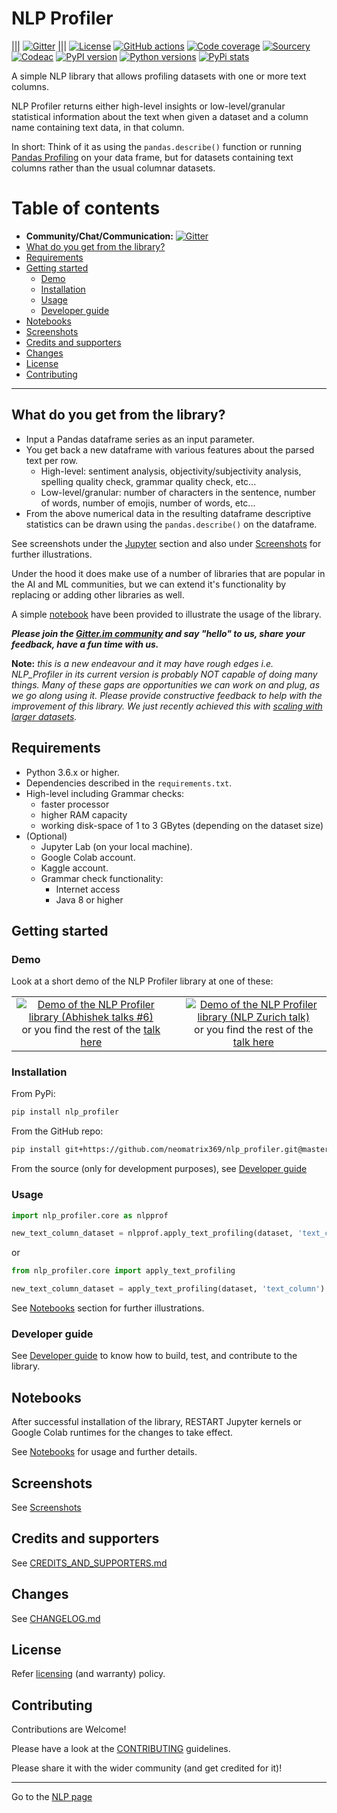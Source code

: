 # NLP Profiler 

||| [![Gitter](https://badges.gitter.im/nlp_profiler/community.svg)](https://gitter.im/nlp_profiler/community?utm_source=badge&utm_medium=badge&utm_campaign=pr-badge) |||
[![License](https://img.shields.io/badge/License-Apache%202.0-blue.svg)](https://opensource.org/licenses/Apache-2.0)
[![GitHub actions](https://github.com/neomatrix369/nlp_profiler/workflows/end-to-end-flow/badge.svg)](https://github.com/neomatrix369/nlp_profiler/actions?workflow=end-to-end-flow)
[![Code coverage](https://codecov.io/gh/neomatrix369/nlp_profiler/branch/master/graph/badge.svg)](https://codecov.io/gh/neomatrix369/nlp_profiler)
[![Sourcery](https://img.shields.io/badge/Sourcery-enabled-brightgreen)](https://sourcery.ai) 
[![Codeac](https://static.codeac.io/badges/2-293235950.svg "Codeac.io")](https://app.codeac.io/github/neomatrix369/nlp_profiler)
[![PyPI version](https://badge.fury.io/py/nlp-profiler.svg)](https://badge.fury.io/py/nlp-profiler) 
[![Python versions](https://img.shields.io/pypi/pyversions/nlp_profiler.svg)](https://pypi.org/project/nlp_profiler/) 
[![PyPi stats](https://img.shields.io/pypi/dm/nlp_profiler.svg?label=pypi%20downloads&logo=PyPI&logoColor=white)](https://pypistats.org/packages/nlp_profiler)


A simple NLP library that allows profiling datasets with one or more text columns. 

NLP Profiler returns either high-level insights or low-level/granular statistical information about the text when given a dataset and a column name containing text data, in that column. 

In short: Think of it as using the `pandas.describe()` function or running [Pandas Profiling](https://github.com/pandas-profiling/pandas-profiling) on your data frame, but for datasets containing text columns rather than the usual columnar datasets.

# Table of contents

- **Community/Chat/Communication:** [![Gitter](https://badges.gitter.im/nlp_profiler/community.svg)](https://gitter.im/nlp_profiler/community?utm_source=badge&utm_medium=badge&utm_campaign=pr-badge)
- [What do you get from the library?](#what-do-you-get-from-the-library)
- [Requirements](#requirements)
- [Getting started](#getting-started)
  - [Demo](#Demo)
  - [Installation](#installation)
  - [Usage](#usage)
  - [Developer guide](#developer-guide)
- [Notebooks](#notebooks)
- [Screenshots](#screenshots)
- [Credits and supporters](#credits-and-supporters)
- [Changes](#changes)
- [License](#license)
- [Contributing](#contributing)

---

## What do you get from the library?

- Input a Pandas dataframe series as an input parameter.
- You get back a new dataframe with various features about the parsed text per row.
  - High-level: sentiment analysis, objectivity/subjectivity analysis, spelling quality check, grammar quality check, etc...
  - Low-level/granular: number of characters in the sentence, number of words, number of emojis, number of words, etc...
- From the above numerical data in the resulting dataframe descriptive statistics can be drawn using the `pandas.describe()` on the dataframe.

See screenshots under the [Jupyter](#Jupyter) section and also under [Screenshots](#Screenshots) for further illustrations.

Under the hood it does make use of a number of libraries that are popular in the AI and ML communities, but we can extend it's functionality by replacing or adding other libraries as well.

A simple [notebook](#Notebooks) have been provided to illustrate the usage of the library.

**_Please join the [Gitter.im community](https://gitter.im/nlp_profiler/community) and say "hello" to us, share your feedback, have a fun time with us._**

**Note:** _this is a new endeavour and it may have rough edges i.e. NLP_Profiler in its current version is probably NOT capable of doing many things. Many of these gaps are opportunities we can work on and plug, as we go along using it. Please provide constructive feedback to help with the improvement of this library. We just recently achieved this with [scaling with larger datasets](https://github.com/neomatrix369/nlp_profiler/issues/2#issuecomment-696675059)._

## Requirements

- Python 3.6.x or higher.
- Dependencies described in the `requirements.txt`.
- High-level including Grammar checks:
  - faster processor
  - higher RAM capacity
  - working disk-space of 1 to 3 GBytes (depending on the dataset size)
- (Optional)
  - Jupyter Lab (on your local machine).
  - Google Colab account.
  - Kaggle account.
  - Grammar check functionality:
    - Internet access
    - Java 8 or higher
  
## Getting started

### Demo

Look at a short demo of the NLP Profiler library at one of these:

<table>
  <tr>
    <td align="center"><a href="https://youtu.be/sdPOyqMfK7M?t=2274"><img alt="Demo of the NLP Profiler library (Abhishek talks #6)" src=https://user-images.githubusercontent.com/1570917/88474968-8fb48980-cf23-11ea-944d-0a1069174ede.png></a> or you find the rest of the <a href=https://www.youtube.com/watch?v=sdPOyqMfK7M>talk here</a></td>
<td>
  <td align="center"><a href="https://youtu.be/wHIcQWeOugI?t=808"><img alt="Demo of the NLP Profiler library (NLP Zurich talk)" src=https://secure.meetupstatic.com/photos/event/5/7/3/highres_492541395.jpeg></a> or you find the rest of the <a href=https://www.youtube.com/watch?v=wHIcQWeOugI>talk here</a></td>
  
  </tr>
</table>


### Installation

From PyPi:

```bash
pip install nlp_profiler
```

From the GitHub repo:

```bash
pip install git+https://github.com/neomatrix369/nlp_profiler.git@master
```

From the source (only for development purposes), see [Developer guide](#developer-guide)

### Usage

```python
import nlp_profiler.core as nlpprof

new_text_column_dataset = nlpprof.apply_text_profiling(dataset, 'text_column')
```

or 

```python
from nlp_profiler.core import apply_text_profiling

new_text_column_dataset = apply_text_profiling(dataset, 'text_column')
```

See [Notebooks](./notebooks/README.md) section for further illustrations.

### Developer guide

See [Developer guide](developer-guide.md) to know how to build, test, and contribute to the library.

## Notebooks

After successful installation of the library, RESTART Jupyter kernels or Google Colab runtimes for the changes to take effect.

See [Notebooks](./notebooks/README.md) for usage and further details.

## Screenshots

See [Screenshots](./notebooks/README.md#screenshots)

## Credits and supporters

See [CREDITS_AND_SUPPORTERS.md](./CREDITS_AND_SUPPORTERS.md)

## Changes

See [CHANGELOG.md](./CHANGELOG.md)

## License

Refer [licensing](LICENSE.md) (and warranty) policy.

## Contributing

Contributions are Welcome!

Please have a look at the [CONTRIBUTING](CONTRIBUTING.md) guidelines.

Please share it with the wider community (and get credited for it)!

---

Go to the [NLP page](https://github.com/neomatrix369/awesome-ai-ml-dl/blob/master/natural-language-processing/README.md)</br>
